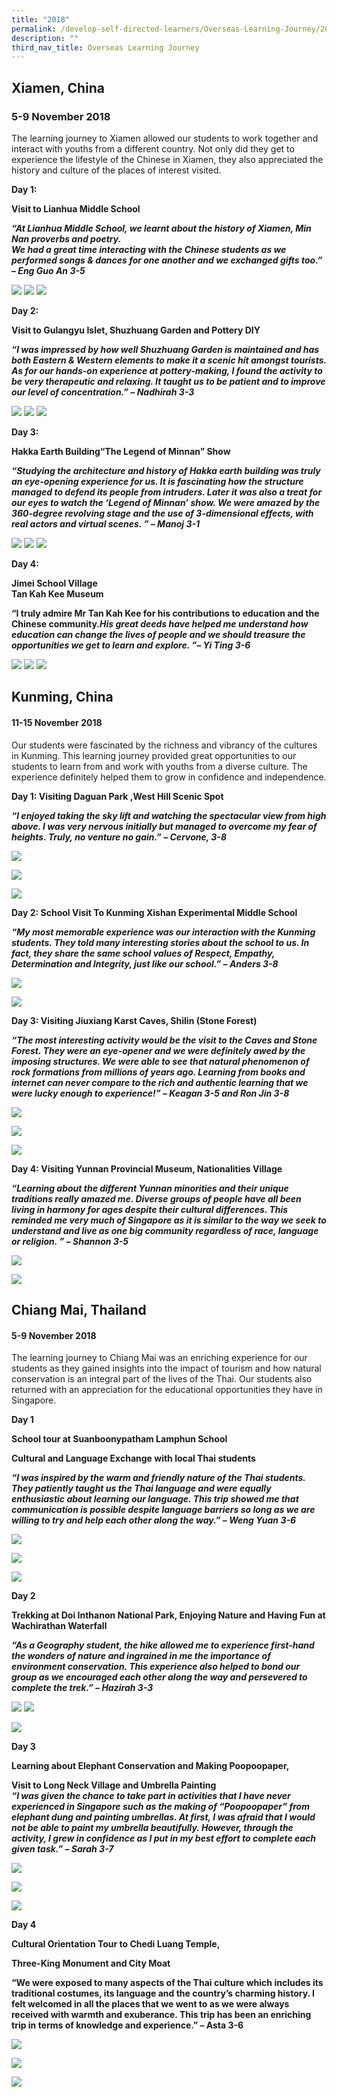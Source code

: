 ```yaml
---
title: "2018"
permalink: /develop-self-directed-learners/Overseas-Learning-Journey/2018
description: ""
third_nav_title: Overseas Learning Journey
---
```

## Xiamen, China

### 5-9 November 2018 

The learning journey to Xiamen allowed our students to work together and interact with youths from a different country. Not only did they get to experience the lifestyle of the Chinese in Xiamen, they also appreciated the history and culture of the places of interest visited.

**Day 1:**

**Visit to Lianhua Middle School**

**_“At Lianhua Middle School, we learnt about the history of Xiamen, Min Nan proverbs and poetry._**  
**_We had a great time interacting with the Chinese students as we performed songs & dances for one another and we exchanged gifts too.” – Eng Guo An 3-5_**

![](/images/xiamen1.jpg)
![](/images/xiamen2.jpg)
![](/images/xiamen3.jpg)

**Day 2:** 

**Visit to Gulangyu Islet, Shuzhuang Garden and Pottery DIY**

**_“I was impressed by how well Shuzhuang Garden is maintained and has both Eastern & Western elements to make it a scenic hit amongst tourists. As for our hands-on experience at pottery-making, I found the activity to be very therapeutic and relaxing. It taught us to be patient and to improve our level of concentration.” – Nadhirah 3-3_**

![](/images/xiamen4.jpg)
![](/images/xiamen5.jpg)
![](/images/xiamen6.jpg)

**Day 3:**

**Hakka Earth Building“The Legend of Minnan” Show**  

**_“Studying the architecture and history of Hakka earth building was truly an eye-opening experience for us. It is fascinating how the structure managed to defend its people from intruders. Later it was also a treat for our eyes to watch the ‘Legend of Minnan’ show. We were amazed by the 360-degree revolving stage and the use of 3-dimensional effects, with real actors and virtual scenes. ” – Manoj 3-1_**

![](/images/xiamen7.jpg)
![](/images/xiamen9.jpg)
![](/images/xiamen8.jpg)

**Day 4:**

**Jimei School Village**  
**Tan Kah Kee Museum**

**“I truly admire Mr Tan Kah Kee for his contributions to education and the Chinese community._His great deeds have helped me understand how education can change the lives of people and we should treasure the opportunities we get to learn and explore. ”– Yi Ting 3-6_**

![](/images/xiamen12.jpg)
![](/images/xiamen10.jpg)
![](/images/xiamen11.jpg)

## Kunming, China

#### 11-15 November 2018

Our students were fascinated by the richness and vibrancy of the cultures in Kunming. This learning journey provided great opportunities to our students to learn from and work with youths from a diverse culture. The experience definitely helped them to grow in confidence and independence.

**Day 1: Visiting Daguan Park ,West Hill Scenic Spot**

**_“I enjoyed taking the sky lift and watching the spectacular view from high above. I was very nervous initially but managed to overcome my fear of heights. Truly, no venture no gain.” – Cervone, 3-8_**

![](/images/Kunming1.jpg)

![](/images/Kunming3.jpg)

![](/images/Kunming2.jpg)

**Day 2: School Visit To Kunming Xishan Experimental Middle School**

**_“My most memorable experience was our interaction with the Kunming students. They told many interesting stories about the school to us. In fact, they share the same school values of Respect, Empathy, Determination and Integrity, just like our school.” – Anders 3-8_**

![](/images/Kunming4.jpg)

![](/images/Kunming5.jpg)

**Day 3: Visiting Jiuxiang Karst Caves, Shilin (Stone Forest)**

**_“The most interesting activity would be the visit to the Caves and Stone Forest. They were an eye-opener and we were definitely awed by the imposing structures. We were able to see that natural phenomenon of rock formations from millions of years ago. Learning from books and internet can never compare to the rich and authentic learning that we were lucky enough to experience!” – Keagan 3-5 and Ron Jin 3-8_**

![](/images/Kunming6.jpg)

![](/images/Kunming9.jpg)

![](/images/Kunming8.jpg)

**Day 4: Visiting Yunnan Provincial Museum, Nationalities Village**

**_“Learning about the different Yunnan minorities and their unique traditions really amazed me. Diverse groups of people have all been living in harmony for ages despite their cultural differences. This reminded me very much of Singapore as it is similar to the way we seek to understand and live as one big community regardless of race, language or religion. ” – Shannon 3-5_**

![](/images/Kunming10.jpg)

![](/images/Kunming11.jpg)

## Chiang Mai, Thailand

#### 5-9 November 2018

The learning journey to Chiang Mai was an enriching experience for our students as they gained insights into the impact of tourism and how natural conservation is an integral part of the lives of the Thai. Our students also returned with an appreciation for the educational opportunities they have in Singapore.

**Day 1**

**School tour at Suanboonypatham Lamphun School** 

**Cultural and Language Exchange with local Thai students**  

**_“I was inspired by the warm and friendly nature of the Thai students. They patiently taught us the Thai language and were equally enthusiastic about learning our language. This trip showed me that communication is possible despite language barriers so long as we are willing to try and help each other along the way.” – Weng Yuan 3-6_**

![](/images/chiangmai1.jpg)


![](/images/chiangmai2.jpg)

![](/images/chiangmai3.jpg)

**Day 2**

**Trekking at Doi Inthanon National Park, Enjoying Nature and Having Fun at Wachirathan Waterfall**

**_“As a Geography student, the hike allowed me to experience first-hand the wonders of nature and ingrained in me the importance of environment conservation. This experience also helped to bond our group as we encouraged each other along the way and persevered to complete the trek.” – Hazirah 3-3_**

![](/images/chiangmai4.png)
![](/images/chiangmai5.png)

![](/images/chiangmai6.jpg)

**Day 3**

**Learning about Elephant Conservation and Making Poopoopaper,** 

**Visit to Long Neck Village and Umbrella Painting**  
**_“I was given the chance to take part in activities that I have never experienced in Singapore such as the making of “Poopoopaper” from elephant dung and painting umbrellas. At first, I was afraid that I would not be able to paint my umbrella beautifully. However, through the activity, I grew in confidence as I put in my best effort to complete each given task.” – Sarah 3-7_**

![](/images/chiangmai7.jpg)

![](/images/chiangmai8.jpg)

![](/images/chiangmai9.jpg)

**Day 4**

**Cultural Orientation Tour to Chedi Luang Temple,**

**Three-King Monument and City Moat**  

**“We were exposed to many aspects of the Thai culture which includes its traditional costumes, its language and the country’s charming history. I felt welcomed in all the places that we went to as we were always received with warmth and exuberance. This trip has been an enriching trip in terms of knowledge and experience.” – Asta 3-6**

![](/images/chiangmai10.jpg)

![](/images/chiangmai11.jpg)

![](/images/chiangmai12.jpg)